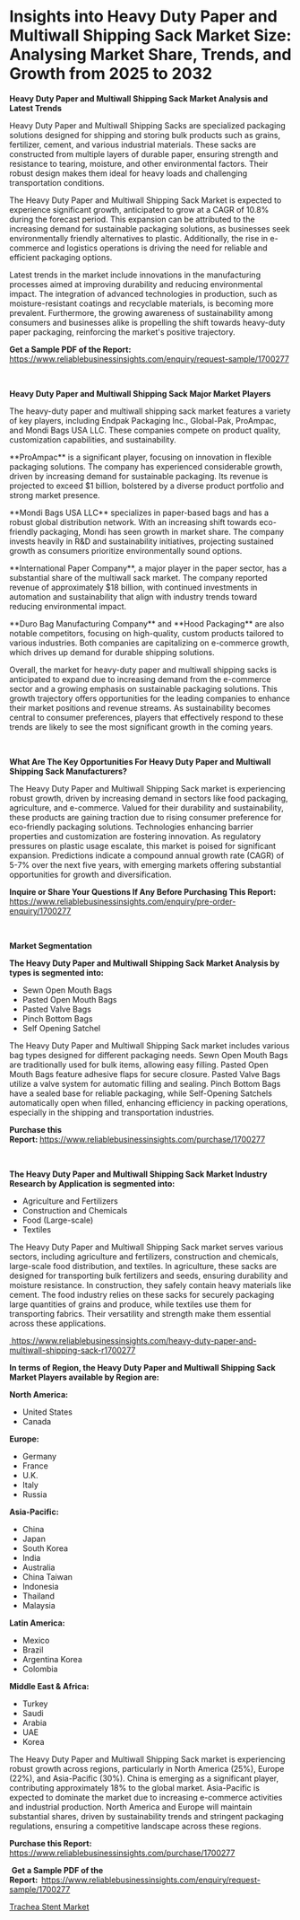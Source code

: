 <p><h1>Insights into Heavy Duty Paper and Multiwall Shipping Sack Market Size: Analysing Market Share, Trends, and Growth from 2025 to 2032</h1></p><p><strong>Heavy Duty Paper and Multiwall Shipping Sack Market Analysis and Latest Trends</strong></p>
<p><p>Heavy Duty Paper and Multiwall Shipping Sacks are specialized packaging solutions designed for shipping and storing bulk products such as grains, fertilizer, cement, and various industrial materials. These sacks are constructed from multiple layers of durable paper, ensuring strength and resistance to tearing, moisture, and other environmental factors. Their robust design makes them ideal for heavy loads and challenging transportation conditions.</p><p>The Heavy Duty Paper and Multiwall Shipping Sack Market is expected to experience significant growth, anticipated to grow at a CAGR of 10.8% during the forecast period. This expansion can be attributed to the increasing demand for sustainable packaging solutions, as businesses seek environmentally friendly alternatives to plastic. Additionally, the rise in e-commerce and logistics operations is driving the need for reliable and efficient packaging options.</p><p>Latest trends in the market include innovations in the manufacturing processes aimed at improving durability and reducing environmental impact. The integration of advanced technologies in production, such as moisture-resistant coatings and recyclable materials, is becoming more prevalent. Furthermore, the growing awareness of sustainability among consumers and businesses alike is propelling the shift towards heavy-duty paper packaging, reinforcing the market's positive trajectory.</p></p>
<p><strong>Get a Sample PDF of the Report:&nbsp;</strong> <a href="https://www.reliablebusinessinsights.com/enquiry/request-sample/1700277?utm_campaign=1113&utm_medium=2&utm_source=Github&utm_content=ia&utm_term=09012025&utm_id=heavy-duty-paper-and-multiwall-shipping-sack">https://www.reliablebusinessinsights.com/enquiry/request-sample/1700277</a></p>
<p>&nbsp;</p>
<p><strong>Heavy Duty Paper and Multiwall Shipping Sack Major Market Players</strong></p>
<p><p>The heavy-duty paper and multiwall shipping sack market features a variety of key players, including Endpak Packaging Inc., Global-Pak, ProAmpac, and Mondi Bags USA LLC. These companies compete on product quality, customization capabilities, and sustainability.</p><p>**ProAmpac** is a significant player, focusing on innovation in flexible packaging solutions. The company has experienced considerable growth, driven by increasing demand for sustainable packaging. Its revenue is projected to exceed $1 billion, bolstered by a diverse product portfolio and strong market presence.</p><p>**Mondi Bags USA LLC** specializes in paper-based bags and has a robust global distribution network. With an increasing shift towards eco-friendly packaging, Mondi has seen growth in market share. The company invests heavily in R&D and sustainability initiatives, projecting sustained growth as consumers prioritize environmentally sound options.</p><p>**International Paper Company**, a major player in the paper sector, has a substantial share of the multiwall sack market. The company reported revenue of approximately $18 billion, with continued investments in automation and sustainability that align with industry trends toward reducing environmental impact.</p><p>**Duro Bag Manufacturing Company** and **Hood Packaging** are also notable competitors, focusing on high-quality, custom products tailored to various industries. Both companies are capitalizing on e-commerce growth, which drives up demand for durable shipping solutions.</p><p>Overall, the market for heavy-duty paper and multiwall shipping sacks is anticipated to expand due to increasing demand from the e-commerce sector and a growing emphasis on sustainable packaging solutions. This growth trajectory offers opportunities for the leading companies to enhance their market positions and revenue streams. As sustainability becomes central to consumer preferences, players that effectively respond to these trends are likely to see the most significant growth in the coming years.</p></p>
<p>&nbsp;</p>
<p><strong>What Are The Key Opportunities For Heavy Duty Paper and Multiwall Shipping Sack Manufacturers?</strong></p>
<p><p>The Heavy Duty Paper and Multiwall Shipping Sack market is experiencing robust growth, driven by increasing demand in sectors like food packaging, agriculture, and e-commerce. Valued for their durability and sustainability, these products are gaining traction due to rising consumer preference for eco-friendly packaging solutions. Technologies enhancing barrier properties and customization are fostering innovation. As regulatory pressures on plastic usage escalate, this market is poised for significant expansion. Predictions indicate a compound annual growth rate (CAGR) of 5-7% over the next five years, with emerging markets offering substantial opportunities for growth and diversification.</p></p>
<p><strong>Inquire or Share Your Questions If Any Before Purchasing This Report:</strong> <a href="https://www.reliablebusinessinsights.com/enquiry/pre-order-enquiry/1700277?utm_campaign=1113&utm_medium=2&utm_source=Github&utm_content=ia&utm_term=09012025&utm_id=heavy-duty-paper-and-multiwall-shipping-sack">https://www.reliablebusinessinsights.com/enquiry/pre-order-enquiry/1700277</a></p>
<p>&nbsp;</p>
<p><strong>Market Segmentation</strong></p>
<p><strong>The Heavy Duty Paper and Multiwall Shipping Sack Market Analysis by types is segmented into:</strong></p>
<p><ul><li>Sewn Open Mouth Bags</li><li>Pasted Open Mouth Bags</li><li>Pasted Valve Bags</li><li>Pinch Bottom Bags</li><li>Self Opening Satchel</li></ul></p>
<p><p>The Heavy Duty Paper and Multiwall Shipping Sack market includes various bag types designed for different packaging needs. Sewn Open Mouth Bags are traditionally used for bulk items, allowing easy filling. Pasted Open Mouth Bags feature adhesive flaps for secure closure. Pasted Valve Bags utilize a valve system for automatic filling and sealing. Pinch Bottom Bags have a sealed base for reliable packaging, while Self-Opening Satchels automatically open when filled, enhancing efficiency in packing operations, especially in the shipping and transportation industries.</p></p>
<p><strong>Purchase this Report:&nbsp;</strong><a href="https://www.reliablebusinessinsights.com/purchase/1700277?utm_campaign=1113&utm_medium=2&utm_source=Github&utm_content=ia&utm_term=09012025&utm_id=heavy-duty-paper-and-multiwall-shipping-sack">https://www.reliablebusinessinsights.com/purchase/1700277</a></p>
<p>&nbsp;</p>
<p><strong>The Heavy Duty Paper and Multiwall Shipping Sack Market Industry Research by Application is segmented into:</strong></p>
<p><ul><li>Agriculture and Fertilizers​</li><li>Construction and Chemicals</li><li>Food (Large-scale)</li><li>Textiles​</li></ul></p>
<p><p>The Heavy Duty Paper and Multiwall Shipping Sack market serves various sectors, including agriculture and fertilizers, construction and chemicals, large-scale food distribution, and textiles. In agriculture, these sacks are designed for transporting bulk fertilizers and seeds, ensuring durability and moisture resistance. In construction, they safely contain heavy materials like cement. The food industry relies on these sacks for securely packaging large quantities of grains and produce, while textiles use them for transporting fabrics. Their versatility and strength make them essential across these applications.</p></p>
<p><a href="https://www.reliablebusinessinsights.com/heavy-duty-paper-and-multiwall-shipping-sack-r1700277?utm_campaign=1113&utm_medium=2&utm_source=Github&utm_content=ia&utm_term=09012025&utm_id=heavy-duty-paper-and-multiwall-shipping-sack">&nbsp;https://www.reliablebusinessinsights.com/heavy-duty-paper-and-multiwall-shipping-sack-r1700277</a></p>
<p><strong>In terms of Region, the Heavy Duty Paper and Multiwall Shipping Sack Market Players available by Region are:</strong></p>
<p>
    <p> <strong> North America: </strong>
        <ul>
            <li>United States</li>
            <li>Canada</li>
        </ul>
        </p> 
    <p> <strong> Europe: </strong>
        <ul>
            <li>Germany</li>
            <li>France</li>
            <li>U.K.</li>
            <li>Italy</li>
            <li>Russia</li>
        </ul>
        </p> 
    <p> <strong> Asia-Pacific: </strong>
        <ul>
            <li>China</li>
            <li>Japan</li>
            <li>South Korea</li>
            <li>India</li>
            <li>Australia</li>
            <li>China Taiwan</li>
            <li>Indonesia</li>
            <li>Thailand</li>
            <li>Malaysia</li>
        </ul>
        </p> 
    <p> <strong> Latin America: </strong>
        <ul>
            <li>Mexico</li>
            <li>Brazil</li>
            <li>Argentina Korea</li>
            <li>Colombia</li>
        </ul>
        </p> 
    <p> <strong> Middle East & Africa: </strong>
        <ul>
            <li>Turkey</li>
            <li>Saudi</li>
            <li>Arabia</li>
            <li>UAE</li>
            <li>Korea</li>
        </ul>
    </p>
    </p>
<p><p>The Heavy Duty Paper and Multiwall Shipping Sack market is experiencing robust growth across regions, particularly in North America (25%), Europe (22%), and Asia-Pacific (30%). China is emerging as a significant player, contributing approximately 18% to the global market. Asia-Pacific is expected to dominate the market due to increasing e-commerce activities and industrial production. North America and Europe will maintain substantial shares, driven by sustainability trends and stringent packaging regulations, ensuring a competitive landscape across these regions.</p></p>
<p><strong>Purchase this Report: </strong><a href="https://www.reliablebusinessinsights.com/purchase/1700277?utm_campaign=1113&utm_medium=2&utm_source=Github&utm_content=ia&utm_term=09012025&utm_id=heavy-duty-paper-and-multiwall-shipping-sack">https://www.reliablebusinessinsights.com/purchase/1700277</a></p>
<p>&nbsp;<strong>Get a Sample PDF of the Report:&nbsp;&nbsp;</strong><a href="https://www.reliablebusinessinsights.com/enquiry/request-sample/1700277?utm_campaign=1113&utm_medium=2&utm_source=Github&utm_content=ia&utm_term=09012025&utm_id=heavy-duty-paper-and-multiwall-shipping-sack">https://www.reliablebusinessinsights.com/enquiry/request-sample/1700277</a></p>
<p><strong></strong></p>
<p><p><a href="https://github.com/lisaeichler20775/Market-Research-Report-List-1/blob/main/trachea-stent-market.md?utm_campaign=1113&utm_medium=2&utm_source=Github&utm_content=ia&utm_term=09012025&utm_id=heavy-duty-paper-and-multiwall-shipping-sack">Trachea Stent Market</a></p></p>